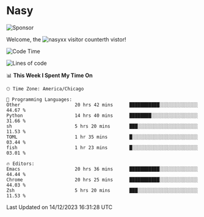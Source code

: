 # Nasy

<!--
<p align="center">
<img height="200" src="https://github-readme-stats.vercel.app/api?username=nasyxx&count_private=true&show_icons=true&theme=dracula&include_all_commits=true"/>
<img height="200" src="https://github-readme-stats.vercel.app/api/top-langs/?username=nasyxx&theme=dracula&hide=html,jupyter+notebook&count_private=true&show_icons=true"/>
</p>

  
----------------
-->

![Sponsor](https://img.shields.io/static/v1.svg?label=Sponsor&message=%E2%9D%A4&logo=GitHub&style=flat&color=pink)
 
Welcome, the ![nasyxx visitor counter](https://count.getloli.com/get/@nasyxx?theme=rule34)th vistor!
 
<!--START_SECTION:waka-->
![Code Time](http://img.shields.io/badge/Code%20Time-4%2C112%20hrs%204%20mins-blue)

![Lines of code](https://img.shields.io/badge/From%20Hello%20World%20I%27ve%20Written-6.3%20million%20lines%20of%20code-blue)

📊 **This Week I Spent My Time On** 

```text
🕑︎ Time Zone: America/Chicago

💬 Programming Languages: 
Other                    20 hrs 42 mins      ███████████░░░░░░░░░░░░░░   44.67 % 
Python                   14 hrs 40 mins      ████████░░░░░░░░░░░░░░░░░   31.66 % 
sh                       5 hrs 20 mins       ███░░░░░░░░░░░░░░░░░░░░░░   11.53 % 
TOML                     1 hr 35 mins        █░░░░░░░░░░░░░░░░░░░░░░░░   03.44 % 
fish                     1 hr 23 mins        █░░░░░░░░░░░░░░░░░░░░░░░░   03.01 % 

🔥 Editors: 
Emacs                    20 hrs 36 mins      ███████████░░░░░░░░░░░░░░   44.44 % 
Chrome                   20 hrs 25 mins      ███████████░░░░░░░░░░░░░░   44.03 % 
Zsh                      5 hrs 20 mins       ███░░░░░░░░░░░░░░░░░░░░░░   11.53 % 
```


 Last Updated on 14/12/2023 16:31:28 UTC
<!--END_SECTION:waka-->

<!-- ![visitors](https://visitor-badge.laobi.icu/badge?page_id=nasyxx.nasyxx) -->
